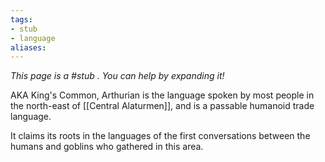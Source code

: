 ```yaml
---
tags: 
- stub
- language
aliases:
---
```


*This page is a #stub . You can help by expanding it!*

AKA King's Common, Arthurian is the language spoken by most people in the north-east of [[Central Alaturmen]], and is a passable humanoid trade language.

It claims its roots in the languages of the first conversations between the humans and goblins who gathered in this area.